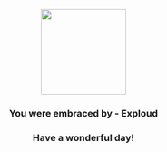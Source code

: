 <p align="center">
    <img src="https://raw.githubusercontent.com/PokeAPI/sprites/master/sprites/pokemon/295.png" width="150" height="150">
</p>
<h3 align="center">You were embraced by - <b>Exploud</b></h3>
<h3 align="center">Have a wonderful day!</h3>
